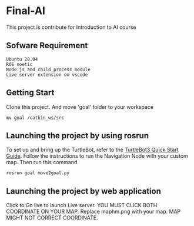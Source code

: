 # Final-AI
This project is contribute for Introduction to AI course

## Sofware Requirement
```
Ubuntu 20.04
ROS noetic
Node.js and child_process module
Live server extension on vscode
```

## Getting Start
Clone this project. And move 'goal' folder to your workspace
```
mv goal /catkin_ws/src
```

## Launching the project by using rosrun
To set up and bring up the TurtleBot, refer to the [TurtleBot3 Quick Start Guide](https://emanual.robotis.com/docs/en/platform/turtlebot3/quick-start/). Follow the instructions to run the Navigation Node with your custom map.
Then run this command
```
rosrun goal move2goal.py
```


## Launching the project by web application
Click to Go live to launch Live server.
YOU MUST CLICK BOTH COORDINATE ON YOUR MAP.
Replace maphm.png with your map.
MAP MIGHT NOT CORRECT COORDINATE.
